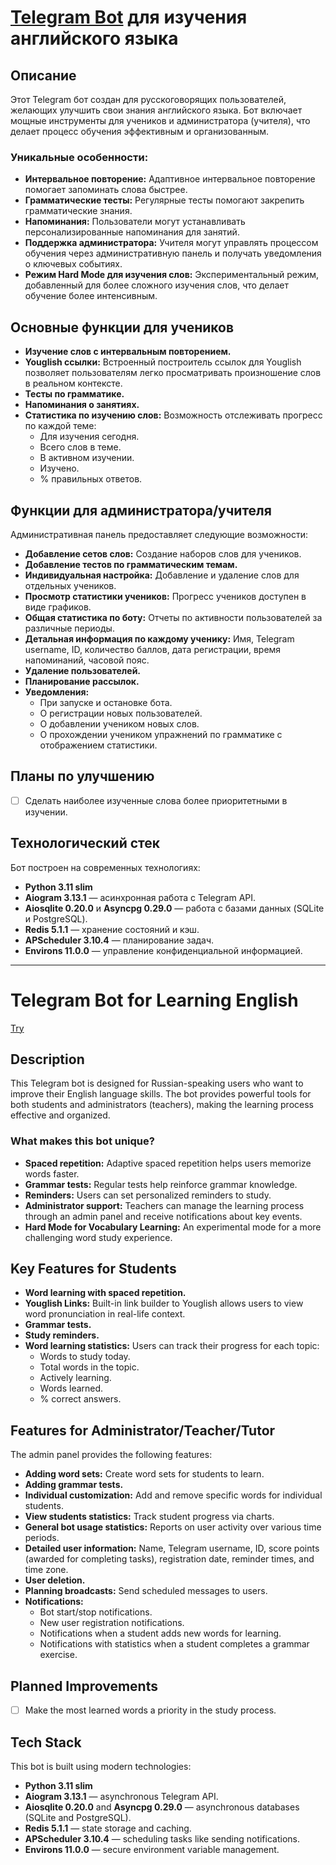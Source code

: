 
# [Telegram Bot](https://t.me/english_prus_bot) для изучения английского языка      

## Описание
Этот Telegram бот создан для русскоговорящих пользователей, желающих улучшить свои знания английского языка. Бот включает мощные инструменты для учеников и администратора (учителя), что делает процесс обучения эффективным и организованным.

### Уникальные особенности:
- **Интервальное повторение:** Адаптивное интервальное повторение помогает запоминать слова быстрее.
- **Грамматические тесты:** Регулярные тесты помогают закрепить грамматические знания.
- **Напоминания:** Пользователи могут устанавливать персонализированные напоминания для занятий.
- **Поддержка администратора:** Учителя могут управлять процессом обучения через административную панель и получать уведомления о ключевых событиях.
- **Режим Hard Mode для изучения слов:** Экспериментальный режим, добавленный для более сложного изучения слов, что делает обучение более интенсивным.

## Основные функции для учеников
- **Изучение слов с интервальным повторением.**
- **Youglish ссылки:** Встроенный построитель ссылок для Youglish позволяет пользователям легко просматривать произношение слов в реальном контексте.
- **Тесты по грамматике.**
- **Напоминания о занятиях.**
- **Статистика по изучению слов:** Возможность отслеживать прогресс по каждой теме:
  - Для изучения сегодня.
  - Всего слов в теме.
  - В активном изучении.
  - Изучено.
  - % правильных ответов.

## Функции для администратора/учителя
Административная панель предоставляет следующие возможности:
- **Добавление сетов слов:** Создание наборов слов для учеников.
- **Добавление тестов по грамматическим темам.**
- **Индивидуальная настройка:** Добавление и удаление слов для отдельных учеников.
- **Просмотр статистики учеников:** Прогресс учеников доступен в виде графиков.
- **Общая статистика по боту:** Отчеты по активности пользователей за различные периоды.
- **Детальная информация по каждому ученику:** Имя, Telegram username, ID, количество баллов, дата регистрации, время напоминаний, часовой пояс.
- **Удаление пользователей.**
- **Планирование рассылок.**
- **Уведомления:**
  - При запуске и остановке бота.
  - О регистрации новых пользователей.
  - О добавлении учеником новых слов.
  - О прохождении учеником упражнений по грамматике с отображением статистики.

## Планы по улучшению
- [ ] Сделать наиболее изученные слова более приоритетными в изучении.

## Технологический стек
Бот построен на современных технологиях:
- **Python 3.11 slim**
- **Aiogram 3.13.1** — асинхронная работа с Telegram API.
- **Aiosqlite 0.20.0** и **Asyncpg 0.29.0** — работа с базами данных (SQLite и PostgreSQL).
- **Redis 5.1.1** — хранение состояний и кэш.
- **APScheduler 3.10.4** — планирование задач.
- **Environs 11.0.0** — управление конфиденциальной информацией.

---

  # Telegram Bot for Learning English
[Try](https://t.me/english_prus_bot)
## Description
This Telegram bot is designed for Russian-speaking users who want to improve their English language skills. The bot provides powerful tools for both students and administrators (teachers), making the learning process effective and organized.

### What makes this bot unique?
- **Spaced repetition:** Adaptive spaced repetition helps users memorize words faster.
- **Grammar tests:** Regular tests help reinforce grammar knowledge.
- **Reminders:** Users can set personalized reminders to study.
- **Administrator support:** Teachers can manage the learning process through an admin panel and receive notifications about key events.
- **Hard Mode for Vocabulary Learning:** An experimental mode for a more challenging word study experience.

## Key Features for Students
- **Word learning with spaced repetition.**
- **Youglish Links:** Built-in link builder to Youglish allows users to view word pronunciation in real-life context.
- **Grammar tests.**
- **Study reminders.**
- **Word learning statistics:** Users can track their progress for each topic:
  - Words to study today.
  - Total words in the topic.
  - Actively learning.
  - Words learned.
  - % correct answers.
  

## Features for Administrator/Teacher/Tutor
The admin panel provides the following features:
- **Adding word sets:** Create word sets for students to learn.
- **Adding grammar tests.**
- **Individual customization:** Add and remove specific words for individual students.
- **View students statistics:** Track student progress via charts.
- **General bot usage statistics:** Reports on user activity over various time periods.
- **Detailed user information:** Name, Telegram username, ID, score points (awarded for completing tasks), registration date, reminder times, and time zone.
- **User deletion.**
- **Planning broadcasts:** Send scheduled messages to users.
- **Notifications:**
  - Bot start/stop notifications.
  - New user registration notifications.
  - Notifications when a student adds new words for learning.
  - Notifications with statistics when a student completes a grammar exercise.

## Planned Improvements
- [ ] Make the most learned words a priority in the study process.

## Tech Stack
This bot is built using modern technologies:
- **Python 3.11 slim**
- **Aiogram 3.13.1** — asynchronous Telegram API.
- **Aiosqlite 0.20.0** and **Asyncpg 0.29.0** — asynchronous databases (SQLite and PostgreSQL).
- **Redis 5.1.1** — state storage and caching.
- **APScheduler 3.10.4** — scheduling tasks like sending notifications.
- **Environs 11.0.0** — secure environment variable management.
